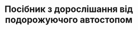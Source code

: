 ---
layout: archive_film
permalink: ua/archive/2020/extra-short/the-hitchhikers-guide-to-growing-up

title: Посібник з дорослішання від подорожуючого автостопом
director: Brett Chapman
country: Велика Британія
description: У 2008 році Брет подорожував автостопом Європою зі своїм найкращим другом. У них не було смартфонів та Google карти. Це була шалена пригода, яка сформувала їхнє майбутнє, і яку вони записали на відеокамеру. Останні 10 років ці кадри збирали пил на жорстких дисках та касетах. Нарешті їхній час прийшов!  Зустрічайте "Посібник з дорослішання від подорожуючого автостопом" - короткий документальний фільм.
category: extra-short
image_folder: images/films/archive/2020/extra-short/the-hitchhikers-guide-to-growing-up
is_winner: false
submission_year: 2020
lang: ua
---